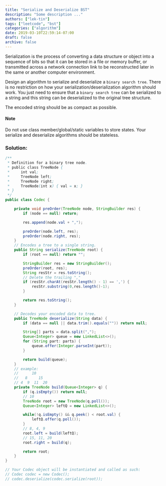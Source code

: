 ```yaml
---
title: "Serialize and Deserialize BST"
description: "Some description ..."
authors: ["lek-tin"]
tags: ["leetcode", "bst"]
categories: ["algorithm"]
date: 2019-03-10T22:59:14-07:00
draft: false
archive: false
---
```

Serialization is the process of converting a data structure or object into a sequence of bits so that it can be stored in a file or memory buffer, or transmitted across a network connection link to be reconstructed later in the same or another computer environment.

Design an algorithm to serialize and deserialize a `binary search tree`. There is no restriction on how your serialization/deserialization algorithm should work. You just need to ensure that a `binary search tree` can be serialized to a string and this string can be deserialized to the original tree structure.

The encoded string should be as compact as possible.

#### Note
Do not use class member/global/static variables to store states. Your serialize and deserialize algorithms should be stateless.

### Solution:
```java
/**
 * Definition for a binary tree node.
 * public class TreeNode {
 *     int val;
 *     TreeNode left;
 *     TreeNode right;
 *     TreeNode(int x) { val = x; }
 * }
 */
public class Codec {

    private void preOrder(TreeNode node, StringBuilder res) {
        if (node == null) return;

        res.append(node.val + ",");

        preOrder(node.left, res);
        preOrder(node.right, res);
    }
    // Encodes a tree to a single string.
    public String serialize(TreeNode root) {
        if (root == null) return "";

        StringBuilder res = new StringBuilder();
        preOrder(root, res);
        String resStr = res.toString();
        // Delete the trailing ","
        if (resStr.charAt(resStr.length() - 1) == ',') {
            resStr.substring(0,res.length()-1);
        }

        return res.toString();
    }

    // Decodes your encoded data to tree.
    public TreeNode deserialize(String data) {
        if (data == null || data.trim().equals("")) return null;

        String[] parts = data.split(",");
        Queue<Integer> queue = new LinkedList<>();
        for (String part: parts) {
            queue.offer(Integer.parseInt(part));
        }

        return build(queue);
    }
    // example:
    //      10
    //   8     15
    // 4  9  11  20
    private TreeNode build(Queue<Integer> q) {
        if (q.isEmpty()) return null;
        // 10
        TreeNode root = new TreeNode(q.poll());
        Queue<Integer> leftQ = new LinkedList<>();

        while(!q.isEmpty() && q.peek() < root.val) {
            leftQ.offer(q.poll());
        }
        // 8, 4, 9
        root.left = build(leftQ);
        // 15, 11, 20
        root.right = build(q);

        return root;
    }
}

// Your Codec object will be instantiated and called as such:
// Codec codec = new Codec();
// codec.deserialize(codec.serialize(root));
```